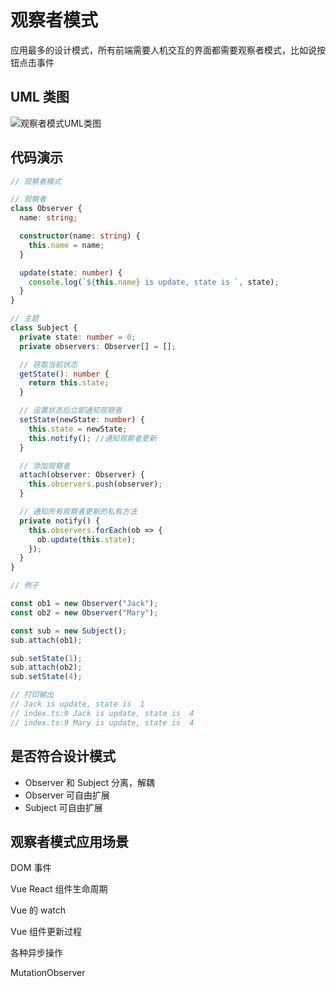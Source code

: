 # 观察者模式

应用最多的设计模式，所有前端需要人机交互的界面都需要观察者模式，比如说按钮点击事件

## UML 类图

![观察者模式UML类图](/images/uml-observer-pattern.png)

## 代码演示

```ts
// 观察者模式

// 观察者
class Observer {
  name: string;

  constructor(name: string) {
    this.name = name;
  }

  update(state: number) {
    console.log(`${this.name} is update, state is `, state);
  }
}

// 主题
class Subject {
  private state: number = 0;
  private observers: Observer[] = [];

  // 获取当前状态
  getState(): number {
    return this.state;
  }

  // 设置状态后立即通知观察者
  setState(newState: number) {
    this.state = newState;
    this.notify(); //通知观察者更新
  }

  // 添加观察者
  attach(observer: Observer) {
    this.observers.push(observer);
  }

  // 通知所有观察者更新的私有方法
  private notify() {
    this.observers.forEach(ob => {
      ob.update(this.state);
    });
  }
}

// 例子

const ob1 = new Observer("Jack");
const ob2 = new Observer("Mary");

const sub = new Subject();
sub.attach(ob1);

sub.setState(1);
sub.attach(ob2);
sub.setState(4);

// 打印输出
// Jack is update, state is  1
// index.ts:9 Jack is update, state is  4
// index.ts:9 Mary is update, state is  4
```

## 是否符合设计模式

- Observer 和 Subject 分离，解耦
- Observer 可自由扩展
- Subject 可自由扩展

## 观察者模式应用场景

DOM 事件

Vue React 组件生命周期

Vue 的 watch

Vue 组件更新过程

各种异步操作

MutationObserver
